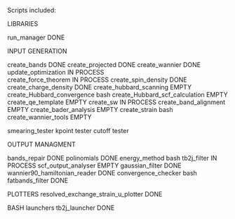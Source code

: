 Scripts included:

LIBRARIES

run_manager                            DONE 

INPUT GENERATION

create_bands                          DONE 
create_projected                      DONE 
create_wannier                        DONE
update_optimization                   IN PROCESS     
create_force_theorem                  IN PROCESS
create_spin_density                   DONE 
create_charge_density                 DONE 
create_hubbard_scanning               EMPTY
create_Hubbard_convergence            bash
create_Hubbard_scf_calculation        EMPTY
create_qe_template                    EMPTY
create_sw 	                      IN PROCESS
create_band_alignment                 EMPTY
create_bader_analysis                 EMPTY
create_strain                         bash
create_wannier_tools                 EMPTY

smearing_tester
kpoint tester
cutoff tester

OUTPUT MANAGMENT

bands_repair	                    DONE
polinomials                           DONE
energy_method                         bash
tb2j_filter 	                      IN PROCESS
scf_output_analyser                   EMPTY 
gaussian_filter                       DONE 
wannier90_hamiltonian_reader          DONE
convergence_checker                   bash
fatbands_filter                       DONE

PLOTTERS
resolved_exchange_strain_u_plotter    DONE

BASH launchers
tb2j_launcher                         DONE

